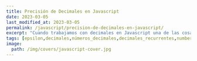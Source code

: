 ```yaml
---
title: Precisión de Decimales en Javascript
date: 2023-03-05
last_modified_at: 2023-03-05
permalink: /javascript/precision-de-decimales-en-javascript/
excerpt: "Cuando trabajamos con decimales en Javascript una de las cosas que tenemos que conocer es cómo funciona la precisión de decimales en Javascript y así evitar tener problemas comparando números."
tags: [epsilon,decimales,números_decimales,decimales_recurrentes,number]
image:
  path: /img/covers/javascript-cover.jpg
---
```

